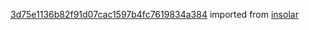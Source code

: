 [3d75e1136b82f91d07cac1597b4fc7619834a384](https://github.com/insolar/insolar/commit/3d75e1136b82f91d07cac1597b4fc7619834a384) imported from [insolar](https://github.com/insolar/insolar)
